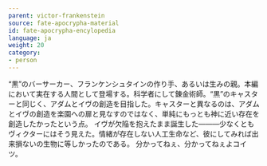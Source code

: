 ```yaml
---
parent: victor-frankenstein
source: fate-apocrypha-material
id: fate-apocrypha-encylopedia
language: ja
weight: 20
category:
- person
---
```


“黒”のバーサーカー、フランケンシュタインの作り手、あるいは生みの親。本編において実在する人間として登場する。科学者にして錬金術師。“黒”のキャスターと同じく、アダムとイヴの創造を目指した。キャスターと異なるのは、アダムとイヴの創造を楽園への扉と見なすのではなく、単純にもっとも神に近い存在を創造したかったという点。
イヴが欠陥を抱えたまま誕生した―――少なくともヴィクターにはそう見えた。情緒が存在しない人工生命など、彼にしてみれば出来損ないの生物に等しかったのである。
分かってねぇ、分かってねぇよコイツ。
